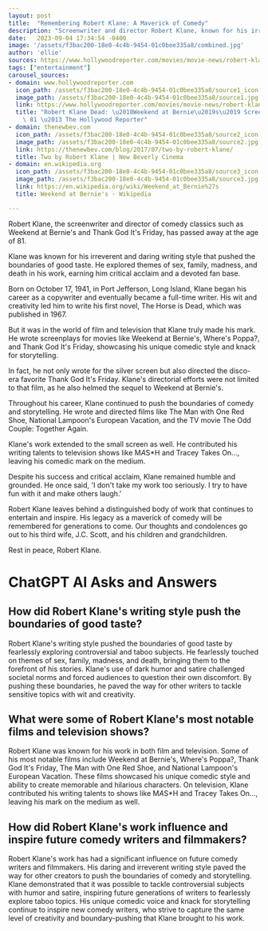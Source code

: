```yaml
---
layout: post
title:  "Remembering Robert Klane: A Maverick of Comedy"
description: "Screenwriter and director Robert Klane, known for his irreverent and daring writing style, has passed away at the age of 81. Klane's comedic legacy will be remembered for generations to come."
date:   2023-09-04 17:34:54 -0400
image: '/assets/f3bac200-18e0-4c4b-9454-01c0bee335a8/combined.jpg'
author: 'ellie'
sources: https://www.hollywoodreporter.com/movies/movie-news/robert-klane-dead-weekend-at-bernies-1235581684/ https://en.wikipedia.org/wiki/Robert_Klane https://en.wikipedia.org/wiki/Robert_Klane https://thenewbev.com/blog/2017/07/two-by-robert-klane/ https://en.wikipedia.org/wiki/Weekend_at_Bernie%27s https://www.amazon.com/Wheres-Poppa-Robert-Klane/dp/039445166X
tags: ["entertainment"]
carousel_sources:
- domain: www.hollywoodreporter.com
  icon_path: /assets/f3bac200-18e0-4c4b-9454-01c0bee335a8/source1_icon.jpg
  image_path: /assets/f3bac200-18e0-4c4b-9454-01c0bee335a8/source1.jpg
  link: https://www.hollywoodreporter.com/movies/movie-news/robert-klane-dead-weekend-at-bernies-1235581684/
  title: "Robert Klane Dead: \u2018Weekend at Bernie\u2019s\u2019 Screenwriter Was\
    \ 81 \u2013 The Hollywood Reporter"
- domain: thenewbev.com
  icon_path: /assets/f3bac200-18e0-4c4b-9454-01c0bee335a8/source2_icon.jpg
  image_path: /assets/f3bac200-18e0-4c4b-9454-01c0bee335a8/source2.jpg
  link: https://thenewbev.com/blog/2017/07/two-by-robert-klane/
  title: Two by Robert Klane | New Beverly Cinema
- domain: en.wikipedia.org
  icon_path: /assets/f3bac200-18e0-4c4b-9454-01c0bee335a8/source3_icon.jpg
  image_path: /assets/f3bac200-18e0-4c4b-9454-01c0bee335a8/source3.jpg
  link: https://en.wikipedia.org/wiki/Weekend_at_Bernie%27s
  title: Weekend at Bernie's - Wikipedia

---
```


Robert Klane, the screenwriter and director of comedy classics such as Weekend at Bernie's and Thank God It's Friday, has passed away at the age of 81.

Klane was known for his irreverent and daring writing style that pushed the boundaries of good taste. He explored themes of sex, family, madness, and death in his work, earning him critical acclaim and a devoted fan base.

Born on October 17, 1941, in Port Jefferson, Long Island, Klane began his career as a copywriter and eventually became a full-time writer. His wit and creativity led him to write his first novel, The Horse is Dead, which was published in 1967.

But it was in the world of film and television that Klane truly made his mark. He wrote screenplays for movies like Weekend at Bernie's, Where's Poppa?, and Thank God It's Friday, showcasing his unique comedic style and knack for storytelling.

In fact, he not only wrote for the silver screen but also directed the disco-era favorite Thank God It's Friday. Klane's directorial efforts were not limited to that film, as he also helmed the sequel to Weekend at Bernie's.

Throughout his career, Klane continued to push the boundaries of comedy and storytelling. He wrote and directed films like The Man with One Red Shoe, National Lampoon's European Vacation, and the TV movie The Odd Couple: Together Again.

Klane's work extended to the small screen as well. He contributed his writing talents to television shows like M*A*S*H and Tracey Takes On..., leaving his comedic mark on the medium.

Despite his success and critical acclaim, Klane remained humble and grounded. He once said, 'I don't take my work too seriously. I try to have fun with it and make others laugh.'

Robert Klane leaves behind a distinguished body of work that continues to entertain and inspire. His legacy as a maverick of comedy will be remembered for generations to come. Our thoughts and condolences go out to his third wife, J.C. Scott, and his children and grandchildren.

Rest in peace, Robert Klane.


# ChatGPT AI Asks and Answers
## How did Robert Klane's writing style push the boundaries of good taste?
Robert Klane's writing style pushed the boundaries of good taste by fearlessly exploring controversial and taboo subjects. He fearlessly touched on themes of sex, family, madness, and death, bringing them to the forefront of his stories. Klane's use of dark humor and satire challenged societal norms and forced audiences to question their own discomfort. By pushing these boundaries, he paved the way for other writers to tackle sensitive topics with wit and creativity.

## What were some of Robert Klane's most notable films and television shows?
Robert Klane was known for his work in both film and television. Some of his most notable films include Weekend at Bernie's, Where's Poppa?, Thank God It's Friday, The Man with One Red Shoe, and National Lampoon's European Vacation. These films showcased his unique comedic style and ability to create memorable and hilarious characters. On television, Klane contributed his writing talents to shows like M*A*S*H and Tracey Takes On..., leaving his mark on the medium as well.

## How did Robert Klane's work influence and inspire future comedy writers and filmmakers?
Robert Klane's work has had a significant influence on future comedy writers and filmmakers. His daring and irreverent writing style paved the way for other creators to push the boundaries of comedy and storytelling. Klane demonstrated that it was possible to tackle controversial subjects with humor and satire, inspiring future generations of writers to fearlessly explore taboo topics. His unique comedic voice and knack for storytelling continue to inspire new comedy writers, who strive to capture the same level of creativity and boundary-pushing that Klane brought to his work.

